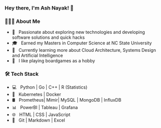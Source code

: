 ### Hey there, I'm Ash Nayak! 👋

<!--
**Ashnayak/Ashnayak** is a ✨ _special_ ✨ repository because its `README.md` (this file) appears on your GitHub profile.
<!-- 
Here are some ideas to get you started:

- 🔭 I’m currently working on ...
- 🌱 I’m currently learning ...
- 👯 I’m looking to collaborate on ...
- 🤔 I’m looking for help with ...
- 💬 Ask me about ...
- 📫 How to reach me: ...
- 😄 Pronouns: ...
- ⚡ Fun fact: ...
- 💼 &nbsp; Worked as a Data Engineer at SpaceX.
Matlab
node.js

--> 
<h3> 👨🏻‍💻 About Me </h3>


- 🤔 &nbsp; Passionate about exploring new technologies and developing software solutions and quick hacks
- 🎓 &nbsp; Earned my Masters in Computer Science at NC State University
- 🌱 &nbsp; Currently learning more about Cloud Architecture, Systems Design and Artificial Intelligence
- 👯 &nbsp; I like playing boardgames as a hobby

<h3>🛠 Tech Stack</h3>

- 💻 &nbsp; Python | Go | C++ | R (Statistics)
- 🐳 &nbsp; Kubernetes | Docker
- 🛢 &nbsp; Prometheus| Mimir| MySQL | MongoDB | InfluxDB
- 📊 &nbsp; PowerBI | Tableau | Grafana
- 🌐 &nbsp; HTML | CSS | JavaScript
- 🔧 &nbsp; Git | Markdown | Excel
